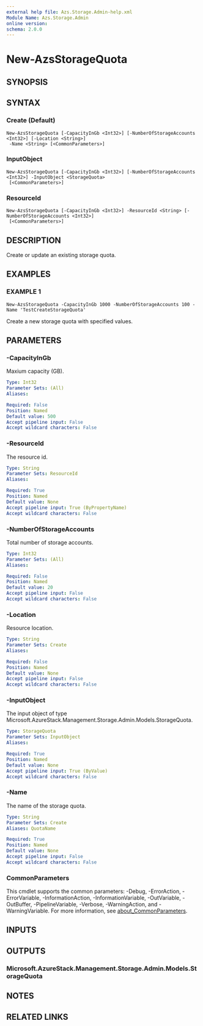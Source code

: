 ```yaml
---
external help file: Azs.Storage.Admin-help.xml
Module Name: Azs.Storage.Admin
online version:
schema: 2.0.0
---
```


# New-AzsStorageQuota

## SYNOPSIS

## SYNTAX

### Create (Default)
```
New-AzsStorageQuota [-CapacityInGb <Int32>] [-NumberOfStorageAccounts <Int32>] [-Location <String>]
 -Name <String> [<CommonParameters>]
```

### InputObject
```
New-AzsStorageQuota [-CapacityInGb <Int32>] [-NumberOfStorageAccounts <Int32>] -InputObject <StorageQuota>
 [<CommonParameters>]
```

### ResourceId
```
New-AzsStorageQuota [-CapacityInGb <Int32>] -ResourceId <String> [-NumberOfStorageAccounts <Int32>]
 [<CommonParameters>]
```

## DESCRIPTION
Create or update an existing storage quota.

## EXAMPLES

### EXAMPLE 1
```
New-AzsStorageQuota -CapacityInGb 1000 -NumberOfStorageAccounts 100 -Name 'TestCreateStorageQuota'
```

Create a new storage quota with specified values.

## PARAMETERS

### -CapacityInGb
Maxium capacity (GB).

```yaml
Type: Int32
Parameter Sets: (All)
Aliases:

Required: False
Position: Named
Default value: 500
Accept pipeline input: False
Accept wildcard characters: False
```

### -ResourceId
The resource id.

```yaml
Type: String
Parameter Sets: ResourceId
Aliases:

Required: True
Position: Named
Default value: None
Accept pipeline input: True (ByPropertyName)
Accept wildcard characters: False
```

### -NumberOfStorageAccounts
Total number of storage accounts.

```yaml
Type: Int32
Parameter Sets: (All)
Aliases:

Required: False
Position: Named
Default value: 20
Accept pipeline input: False
Accept wildcard characters: False
```

### -Location
Resource location.

```yaml
Type: String
Parameter Sets: Create
Aliases:

Required: False
Position: Named
Default value: None
Accept pipeline input: False
Accept wildcard characters: False
```

### -InputObject
The input object of type Microsoft.AzureStack.Management.Storage.Admin.Models.StorageQuota.

```yaml
Type: StorageQuota
Parameter Sets: InputObject
Aliases:

Required: True
Position: Named
Default value: None
Accept pipeline input: True (ByValue)
Accept wildcard characters: False
```

### -Name
The name of the storage quota.

```yaml
Type: String
Parameter Sets: Create
Aliases: QuotaName

Required: True
Position: Named
Default value: None
Accept pipeline input: False
Accept wildcard characters: False
```

### CommonParameters
This cmdlet supports the common parameters: -Debug, -ErrorAction, -ErrorVariable, -InformationAction, -InformationVariable, -OutVariable, -OutBuffer, -PipelineVariable, -Verbose, -WarningAction, and -WarningVariable. For more information, see [about_CommonParameters](http://go.microsoft.com/fwlink/?LinkID=113216).

## INPUTS

## OUTPUTS

### Microsoft.AzureStack.Management.Storage.Admin.Models.StorageQuota
## NOTES

## RELATED LINKS
